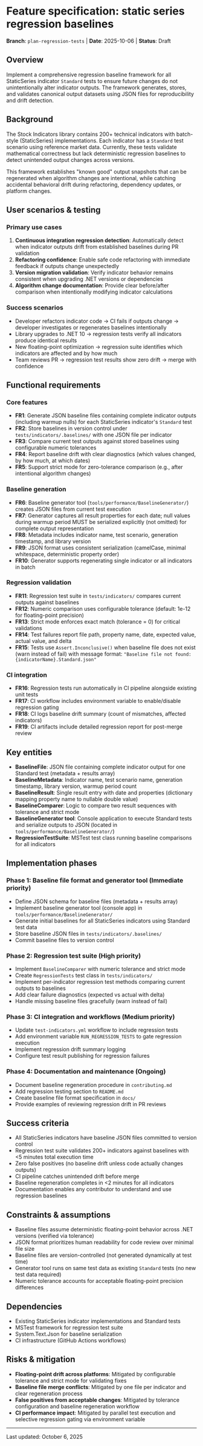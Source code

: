 # Feature specification: static series regression baselines

**Branch**: `plan-regression-tests` | **Date**: 2025-10-06 | **Status**: Draft

## Overview

Implement a comprehensive regression baseline framework for all StaticSeries indicator `Standard` tests to ensure future changes do not unintentionally alter indicator outputs. The framework generates, stores, and validates canonical output datasets using JSON files for reproducibility and drift detection.

## Background

The Stock Indicators library contains 200+ technical indicators with batch-style (StaticSeries) implementations. Each indicator has a `Standard` test scenario using reference market data. Currently, these tests validate mathematical correctness but lack deterministic regression baselines to detect unintended output changes across versions.

This framework establishes "known good" output snapshots that can be regenerated when algorithm changes are intentional, while catching accidental behavioral drift during refactoring, dependency updates, or platform changes.

## User scenarios & testing

### Primary use cases

1. **Continuous integration regression detection**: Automatically detect when indicator outputs drift from established baselines during PR validation
2. **Refactoring confidence**: Enable safe code refactoring with immediate feedback if outputs change unexpectedly
3. **Version migration validation**: Verify indicator behavior remains consistent when upgrading .NET versions or dependencies
4. **Algorithm change documentation**: Provide clear before/after comparison when intentionally modifying indicator calculations

### Success scenarios

- Developer refactors indicator code → CI fails if outputs change → developer investigates or regenerates baselines intentionally
- Library upgrades to .NET 10 → regression tests verify all indicators produce identical results
- New floating-point optimization → regression suite identifies which indicators are affected and by how much
- Team reviews PR → regression test results show zero drift → merge with confidence

## Functional requirements

### Core features

- **FR1**: Generate JSON baseline files containing complete indicator outputs (including warmup nulls) for each StaticSeries indicator's `Standard` test
- **FR2**: Store baselines in version control under `tests/indicators/.baselines/` with one JSON file per indicator
- **FR3**: Compare current test outputs against stored baselines using configurable numeric tolerances
- **FR4**: Report baseline drift with clear diagnostics (which values changed, by how much, at which dates)
- **FR5**: Support strict mode for zero-tolerance comparison (e.g., after intentional algorithm changes)

### Baseline generation

- **FR6**: Baseline generator tool (`tools/performance/BaselineGenerator/`) creates JSON files from current test execution
- **FR7**: Generator captures all result properties for each date; null values during warmup period MUST be serialized explicitly (not omitted) for complete output representation
- **FR8**: Metadata includes indicator name, test scenario, generation timestamp, and library version
- **FR9**: JSON format uses consistent serialization (camelCase, minimal whitespace, deterministic property order)
- **FR10**: Generator supports regenerating single indicator or all indicators in batch

### Regression validation

- **FR11**: Regression test suite in `tests/indicators/` compares current outputs against baselines
- **FR12**: Numeric comparison uses configurable tolerance (default: 1e-12 for floating-point precision)
- **FR13**: Strict mode enforces exact match (tolerance = 0) for critical validations
- **FR14**: Test failures report file path, property name, date, expected value, actual value, and delta
- **FR15**: Tests use `Assert.Inconclusive()` when baseline file does not exist (warn instead of fail) with message format: `"Baseline file not found: {indicatorName}.Standard.json"`

### CI integration

- **FR16**: Regression tests run automatically in CI pipeline alongside existing unit tests
- **FR17**: CI workflow includes environment variable to enable/disable regression gating
- **FR18**: CI logs baseline drift summary (count of mismatches, affected indicators)
- **FR19**: CI artifacts include detailed regression report for post-merge review

## Key entities

- **BaselineFile**: JSON file containing complete indicator output for one Standard test (metadata + results array)
- **BaselineMetadata**: Indicator name, test scenario name, generation timestamp, library version, warmup period count
- **BaselineResult**: Single result entry with date and properties (dictionary mapping property name to nullable double value)
- **BaselineComparer**: Logic to compare two result sequences with tolerance and strict mode
- **BaselineGenerator tool**: Console application to execute Standard tests and serialize outputs to JSON (located in `tools/performance/BaselineGenerator/`)
- **RegressionTestSuite**: MSTest test class running baseline comparisons for all indicators

## Implementation phases

### Phase 1: Baseline file format and generator tool (Immediate priority)

- Define JSON schema for baseline files (metadata + results array)
- Implement baseline generator tool (console app) in `tools/performance/BaselineGenerator/`
- Generate initial baselines for all StaticSeries indicators using Standard test data
- Store baseline JSON files in `tests/indicators/.baselines/`
- Commit baseline files to version control

### Phase 2: Regression test suite (High priority)

- Implement `BaselineComparer` with numeric tolerance and strict mode
- Create `RegressionTests` test class in `tests/indicators/`
- Implement per-indicator regression test methods comparing current outputs to baselines
- Add clear failure diagnostics (expected vs actual with delta)
- Handle missing baseline files gracefully (warn instead of fail)

### Phase 3: CI integration and workflows (Medium priority)

- Update `test-indicators.yml` workflow to include regression tests
- Add environment variable `RUN_REGRESSION_TESTS` to gate regression execution
- Implement regression drift summary logging
- Configure test result publishing for regression failures

### Phase 4: Documentation and maintenance (Ongoing)

- Document baseline regeneration procedure in `contributing.md`
- Add regression testing section to `README.md`
- Create baseline file format specification in `docs/`
- Provide examples of reviewing regression drift in PR reviews

## Success criteria

- All StaticSeries indicators have baseline JSON files committed to version control
- Regression test suite validates 200+ indicators against baselines with <5 minutes total execution time
- Zero false positives (no baseline drift unless code actually changes outputs)
- CI pipeline catches unintended drift before merge
- Baseline regeneration completes in <2 minutes for all indicators
- Documentation enables any contributor to understand and use regression baselines

## Constraints & assumptions

- Baseline files assume deterministic floating-point behavior across .NET versions (verified via tolerance)
- JSON format prioritizes human readability for code review over minimal file size
- Baseline files are version-controlled (not generated dynamically at test time)
- Generator tool runs on same test data as existing `Standard` tests (no new test data required)
- Numeric tolerance accounts for acceptable floating-point precision differences

## Dependencies

- Existing StaticSeries indicator implementations and Standard tests
- MSTest framework for regression test suite
- System.Text.Json for baseline serialization
- CI infrastructure (GitHub Actions workflows)

## Risks & mitigation

- **Floating-point drift across platforms**: Mitigated by configurable tolerance and strict mode for validating fixes
- **Baseline file merge conflicts**: Mitigated by one file per indicator and clear regeneration process
- **False positives from acceptable changes**: Mitigated by tolerance configuration and baseline regeneration workflow
- **CI performance impact**: Mitigated by parallel test execution and selective regression gating via environment variable

---
Last updated: October 6, 2025
